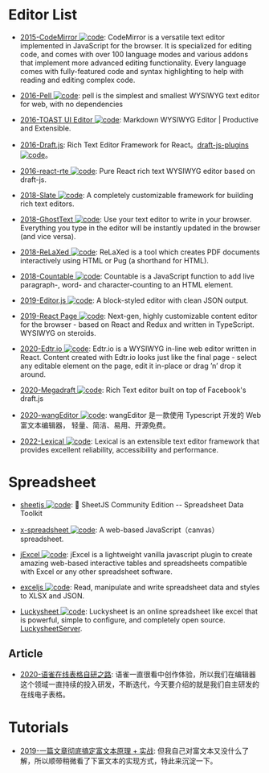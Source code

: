 # Editor List

- [2015-CodeMirror ![code](https://shorturl.at/dlxyK)](https://github.com/codemirror/CodeMirror): CodeMirror is a versatile text editor implemented in JavaScript for the browser. It is specialized for editing code, and comes with over 100 language modes and various addons that implement more advanced editing functionality. Every language comes with fully-featured code and syntax highlighting to help with reading and editing complex code.

- [2016-Pell ![code](https://shorturl.at/dlxyK)](https://github.com/jaredreich/pell): pell is the simplest and smallest WYSIWYG text editor for web, with no dependencies

- [2016-TOAST UI Editor ![code](https://shorturl.at/dlxyK)](https://parg.co/UVY): Markdown WYSIWYG Editor | Productive and Extensible.

- [2016-Draft.js](https://facebook.github.io/draft-js/): Rich Text Editor Framework for React。[draft-js-plugins ![code](https://shorturl.at/dlxyK)](https://www.draft-js-plugins.com/)。

- [2016-react-rte ![code](https://shorturl.at/dlxyK)](https://github.com/sstur/react-rte): Pure React rich text WYSIWYG editor based on draft-js.

- [2018-Slate ![code](https://shorturl.at/dlxyK)](https://github.com/ianstormtaylor/slate): A completely customizable framework for building rich text editors.

- [2018-GhostText ![code](https://shorturl.at/dlxyK)](https://github.com/GhostText/GhostText): Use your text editor to write in your browser. Everything you type in the editor will be instantly updated in the browser (and vice versa).

- [2018-ReLaXed ![code](https://shorturl.at/dlxyK)](https://github.com/RelaxedJS/ReLaXed): ReLaXed is a tool which creates PDF documents interactively using HTML or Pug (a shorthand for HTML).

- [2018-Countable ![code](https://shorturl.at/dlxyK)](https://github.com/RadLikeWhoa/Countable/blob/master/README.md): Countable is a JavaScript function to add live paragraph-, word- and character-counting to an HTML element.

- [2019-Editor.js ![code](https://shorturl.at/dlxyK)](https://github.com/codex-team/editor.js): A block-styled editor with clean JSON output.

- [2019-React Page ![code](https://shorturl.at/dlxyK)](https://github.com/react-page/react-page): Next-gen, highly customizable content editor for the browser - based on React and Redux and written in TypeScript. WYSIWYG on steroids.

- [2020-Edtr.io ![code](https://shorturl.at/dlxyK)](https://edtr.io): Edtr.io is a WYSIWYG in-line web editor written in React. Content created with Edtr.io looks just like the final page - select any editable element on the page, edit it in-place or drag ’n’ drop it around.

- [2020-Megadraft ![code](https://shorturl.at/dlxyK)](https://github.com/globocom/megadraft): Rich Text editor built on top of Facebook's draft.js

- [2020-wangEditor ![code](https://shorturl.at/dlxyK)](https://github.com/wangeditor-team/wangEditor): wangEditor 是一款使用 Typescript 开发的 Web 富文本编辑器， 轻量、简洁、易用、开源免费。

- [2022-Lexical ![code](https://shorturl.at/dlxyK)](https://github.com/facebook/lexical): Lexical is an extensible text editor framework that provides excellent reliability, accessibility and performance.

# Spreadsheet

- [sheetjs ![code](https://shorturl.at/dlxyK)](https://github.com/SheetJS/sheetjs): 📗 SheetJS Community Edition -- Spreadsheet Data Toolkit

- [x-spreadsheet ![code](https://shorturl.at/dlxyK)](https://github.com/myliang/x-spreadsheet): A web-based JavaScript（canvas）spreadsheet.

- [jExcel ![code](https://shorturl.at/dlxyK)](https://github.com/paulhodel/jexcel): jExcel is a lightweight vanilla javascript plugin to create amazing web-based interactive tables and spreadsheets compatible with Excel or any other spreadsheet software.

- [exceljs ![code](https://shorturl.at/dlxyK)](https://github.com/exceljs/exceljs): Read, manipulate and write spreadsheet data and styles to XLSX and JSON.

- [Luckysheet ![code](https://shorturl.at/dlxyK)](https://github.com/mengshukeji/Luckysheet): Luckysheet is an online spreadsheet like excel that is powerful, simple to configure, and completely open source. [LuckysheetServer](https://github.com/mengshukeji/LuckysheetServer).

## Article

- [2020-语雀在线表格自研之路](https://mp.weixin.qq.com/s/SiwlayY5qYrAAQZg7Ovaeg): 语雀一直很看中创作体验，所以我们在编辑器这个领域一直持续的投入研发，不断迭代，今天要介绍的就是我们自主研发的在线电子表格。

# Tutorials

- [2019-一篇文章彻底搞定富文本原理 + 实战](https://mp.weixin.qq.com/s/tx8y00WXa0OWFEnmSj5caw): 但我自己对富文本又没什么了解，所以顺带稍微看了下富文本的实现方式，特此来沉淀一下。
